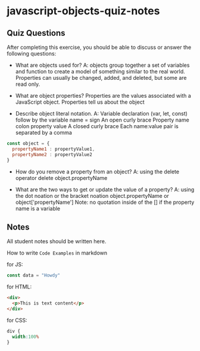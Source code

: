 # javascript-objects-quiz-notes

## Quiz Questions

After completing this exercise, you should be able to discuss or answer the following questions:

- What are objects used for?
A: objects group together a set of variables and function to create a model of
something similar to the real world.
Properties can usually be changed, added, and deleted, but some are read only.

- What are object properties?
Properties are the values associated with a JavaScript object.
Properties tell us about the object


- Describe object literal notation.
A: Variable declaration (var, let, const) follow by the variable name = sign
An open curly brace
Property name  colon  property value
A closed curly brace
Each name:value pair is separated by a comma

```javascript
const object = {
  propertyName1 : propertyValue1,
  propertyName2 : propertyValue2
}
```

- How do you remove a property from an object?
A: using the delete operator
delete object.propertyName

- What are the two ways to get or update the value of a property?
A: using the dot noation or the bracket noation
object.propertyName or object['propertyName']
Note: no quotation inside of the [] if the property name is a variable


## Notes

All student notes should be written here.


How to write `Code Examples` in markdown

for JS:
```javascript
const data = "Howdy"
```

for HTML:
```html
<div>
  <p>This is text content</p>
</div>
```

for CSS:
```css
div {
  width:100%
}
```
